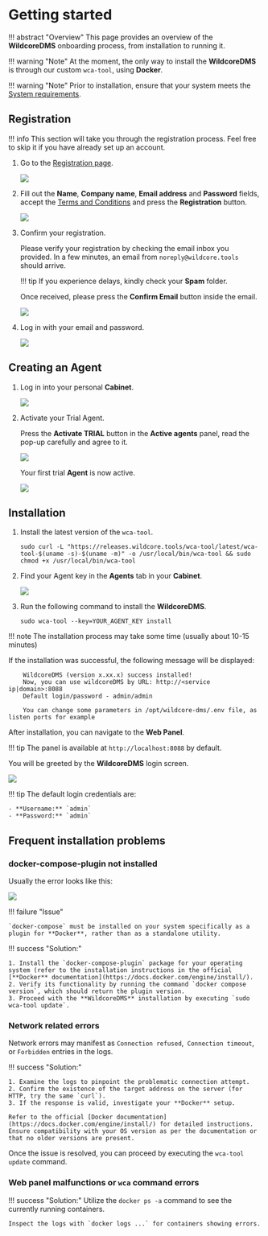 
# Getting started

!!! abstract "Overview"
    This page provides an overview of the **WildcoreDMS** onboarding process, from installation to running it.

!!! warning "Note"
    At the moment, the only way to install the **WildcoreDMS** is through our custom `wca-tool`, using **Docker**.

!!! warning "Note"
    Prior to installation, ensure that your system meets the [System requirements](./requirements.md).

## Registration

!!! info
    This section will take you through the registration process. Feel free to skip it if you have already set up an account.

1. Go to the [Registration page](https://cabinet.wildcore.tools/auth/Registration).

    ![](../assets/onboarding/registration_empty.png)

2. Fill out the **Name**, **Company name**, **Email address** and **Password** fields, accept the  [Terms and Conditions](https://wildcore.tools/public-offer-agreement.pdf) and press the **Registration** button.

    ![](../assets/onboarding/registration_filled_out.png)

3. Confirm your registration.

    Please verify your registration by checking the email inbox you provided. In a few minutes, an email from `noreply@wildcore.tools` should arrive.
    
    !!! tip
        If you experience delays, kindly check your **Spam** folder.

    Once received, please press the **Confirm Email** button inside the email.

    ![](../assets/onboarding/confirm_email.png)

4. Log in with your email and password.

    ![](../assets/onboarding/registration_confirmed.png)

## Creating an Agent

1. Log in into your personal **Cabinet**.

    ![](../assets/onboarding/cabinet.png)

2. Activate your Trial Agent.

    Press the **Activate TRIAL** button in the **Active agents** panel, read the pop-up carefully and agree to it.

    ![](../assets/onboarding/activate_trial.png)

    Your first trial **Agent** is now active.

    ![](../assets/onboarding/active_agents.png)


## Installation

1. Install the latest version of the `wca-tool`.

    ``` shell
    sudo curl -L "https://releases.wildcore.tools/wca-tool/latest/wca-tool-$(uname -s)-$(uname -m)" -o /usr/local/bin/wca-tool && sudo chmod +x /usr/local/bin/wca-tool
    ```

2. Find your Agent key in the **Agents** tab in your **Cabinet**.

    ![](../assets/onboarding/agents_agent_key.png)

3. Run the following command to install the **WildcoreDMS**.

    ``` shell
    sudo wca-tool --key=YOUR_AGENT_KEY install 
    ```

!!! note
    The installation process may take some time (usually about 10-15 minutes)

If the installation was successful, the following message will be displayed:

```
    WildcoreDMS (version x.xx.x) success installed!
    Now, you can use wildcoreDMS by URL: http://<service ip|domain>:8088
    Default login/password - admin/admin

    You can change some parameters in /opt/wildcore-dms/.env file, as listen ports for example
```

After installation, you can navigate to the **Web Panel**.

!!! tip
    The panel is available at `http://localhost:8088` by default.

You will be greeted by the **WildcoreDMS** login screen.

![](../assets/onboarding/wildcore_login.png)

!!! tip
    The default login credentials are:

    - **Username:** `admin`
    - **Password:** `admin`


## Frequent installation problems

### docker-compose-plugin not installed
Usually the error looks like this:

![](../assets/no-docker-compose-plugin.jpg)

!!! failure "Issue"

    `docker-compose` must be installed on your system specifically as a plugin for **Docker**, rather than as a standalone utility.

!!! success "Solution:"

    1. Install the `docker-compose-plugin` package for your operating system (refer to the installation instructions in the official [**Docker** documentation](https://docs.docker.com/engine/install/).
    2. Verify its functionality by running the command `docker compose version`, which should return the plugin version.
    3. Proceed with the **WildcoreDMS** installation by executing `sudo wca-tool update`.
 

### Network related errors
Network errors may manifest as `Connection refused`,` Connection timeout`, or `Forbidden` entries in the logs.

!!! success "Solution:"

    1. Examine the logs to pinpoint the problematic connection attempt.
    2. Confirm the existence of the target address on the server (for HTTP, try the same `curl`).
    3. If the response is valid, investigate your **Docker** setup.

    Refer to the official [Docker documentation](https://docs.docker.com/engine/install/) for detailed instructions. Ensure compatibility with your OS version as per the documentation or that no older versions are present.

Once the issue is resolved, you can proceed by executing the `wca-tool update` command.

### Web panel malfunctions or `wca` command errors

!!! success "Solution:"
    Utilize the `docker ps -a` command to see the currently running containers. 
    
    Inspect the logs with `docker logs ...` for containers showing errors.